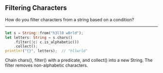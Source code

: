 ## Filtering Characters

How do you filter characters from a string based on a condition?

---

```rust
let s = String::from("h3ll0 w0rld");
let letters: String = s.chars()
    .filter(|c| c.is_alphabetic())
    .collect();
println!("{}", letters);  // "hllwrld"
```
Chain chars(), filter() with a predicate, and collect() into a new String. The filter removes non-alphabetic characters.

